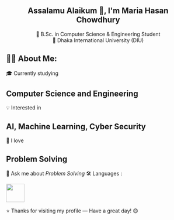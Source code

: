 <h2 align="center">Assalamu Alaikum 👋, I'm Maria Hasan Chowdhury</h2>

<p align="center">
🌟 B.Sc. in Computer Science & Engineering Student <br>
📍 Dhaka International University (DIU)
</p>


👩‍💻 About Me:
---
🎓 Currently studying 

Computer Science and Engineering
---

💡 Interested in 

AI, Machine Learning, Cyber Security
---
🧠 I love 

Problem Solving
---

💬 Ask me about  *Problem Solving*
🛠 Languages :
<p>
  <img src="https://cdn.jsdelivr.net/gh/devicons/devicon/icons/c/c-original.svg" width="50"/>
</p>

⭐ Thanks for visiting my profile — Have a great day! 😊
